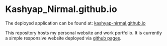 # Kashyap_Nirmal.github.io

The deployed application can be found at: [kashyap-nirmal.github.io](https://kashyap-nirmal.github.io)

This repository hosts my personal website and work portfolio. It is currently a simple responsive website deployed via [github pages](https://pages.github.com/).
